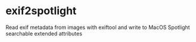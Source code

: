 # exif2spotlight
Read exif metadata from images with exiftool and write to MacOS Spotlight searchable extended attributes
